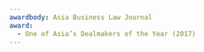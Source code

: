 ```yaml
---
awardbody: Asia Business Law Journal
award:
  - One of Asia’s Dealmakers of the Year (2017)
---
```

